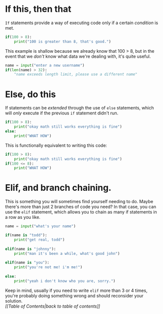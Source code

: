 # If this, then that
`If` statements provide a way of executing code only if a certain *condition* is met.
```python
if(100 > 8):
	print("100 is greater than 8, that's good.")
```
This example is shallow because we already know that 100 > 8, but in the event that we *don't* know what data we're dealing with, it's quite useful.
```python
name = input("enter a new username")
if(len(name) > 32):
	"name exceeds length limit, please use a different name"
```

# Else, do this
If statements can be *extended* through the use of `else` statements, which will *only* execute if the previous `if` statement didn't run.

```python
if(100 > 8):
	print("okay math still works everything is fine")
else:
	print("WHAT HOW")
```

This is functionally equivalent to writing this code:
```python
if(100 > 8):
	print("okay math still works everything is fine")
if(100 <= 8):
	print("WHAT HOW")
```

# Elif, and branch chaining.
This is something you will sometimes find yourself needing to do. Maybe there's more than just 2 branches of code you need? In that case, you can use the `elif` statement, which allows you to chain as many if statements in a row as you like.

```python
name = input("what's your name")

if(name is "todd"):
	print("get real, todd")
	
elif(name is "johnny"):
	print("man it's been a while, what's good john")
	
elif(name is "you"):
	print("you're not me! i'm me!")
	
else:
	print("yeah i don't know who you are, sorry.")
```
Keep in mind, usually if you need to write `elif` more than 3 or 4 times, you're probably doing something wrong and should reconsider your solution.  
*[[Table of Contents|back to table of contents]]*